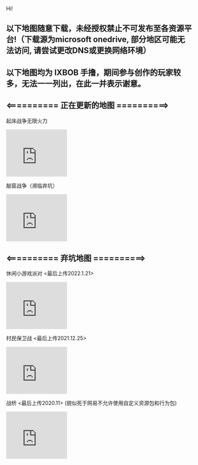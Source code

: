 


Hi!

## 以下地图随意下载，未经授权禁止不可发布至各资源平台!（下载源为microsoft onedrive, 部分地区可能无法访问, 请尝试更改DNS或更换网络环境）
## 以下地图均为 IXBOB 手撸，期间参与创作的玩家较多，无法一一列出，在此一并表示谢意。

## <========== 正在更新的地图 ==========>

起床战争无限火力
<iframe src="https://onedrive.live.com/embed?cid=BC563DD7E78B8181&resid=BC563DD7E78B8181%2119923&authkey=AG-d6rM4VKViafQ" width="165" height="128" frameborder="0" scrolling="no"></iframe>

敲窗战争（濒临弃坑）
<iframe src="https://onedrive.live.com/embed?cid=BC563DD7E78B8181&resid=BC563DD7E78B8181%2119629&authkey=ADaLs7s_20A3dT8" width="165" height="128" frameborder="0" scrolling="no"></iframe>

## <========== 弃坑地图 ==========>

休闲小游戏派对 <最后上传2022.1.21>
<iframe src="https://onedrive.live.com/embed?cid=BC563DD7E78B8181&resid=BC563DD7E78B8181%2119763&authkey=AEZkOPAoohDrxIs" width="165" height="128" frameborder="0" scrolling="no"></iframe>

村民保卫战 <最后上传2021.12.25>
<iframe src="https://onedrive.live.com/embed?cid=BC563DD7E78B8181&resid=BC563DD7E78B8181%2119560&authkey=ANdrQ_r4vRH5Gdo" width="165" height="128" frameborder="0" scrolling="no"></iframe>

战桥 <最后上传2020.11> (貌似死于网易不允许使用自定义资源包和行为包)
<iframe src="https://onedrive.live.com/embed?cid=BC563DD7E78B8181&resid=BC563DD7E78B8181%2111334&authkey=AEoVKHJAjmr39O4" width="165" height="128" frameborder="0" scrolling="no"></iframe>

